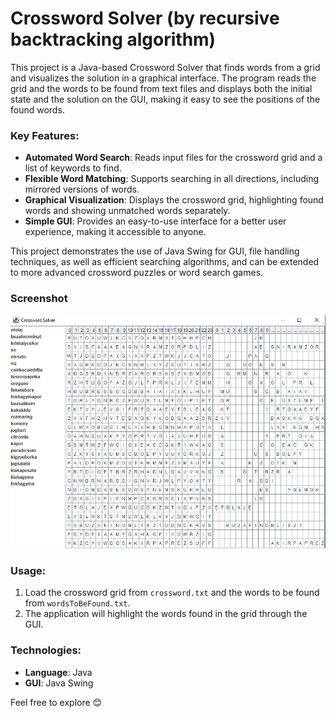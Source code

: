 # Crossword Solver (by recursive backtracking algorithm)

This project is a Java-based Crossword Solver that finds words from a grid and visualizes the solution in a graphical interface. The program reads the grid and the words to be found from text files and displays both the initial state and the solution on the GUI, making it easy to see the positions of the found words.

### Key Features:
- **Automated Word Search**: Reads input files for the crossword grid and a list of keywords to find.
- **Flexible Word Matching**: Supports searching in all directions, including mirrored versions of words.
- **Graphical Visualization**: Displays the crossword grid, highlighting found words and showing unmatched words separately.
- **Simple GUI**: Provides an easy-to-use interface for a better user experience, making it accessible to anyone.

This project demonstrates the use of Java Swing for GUI, file handling techniques, as well as efficient searching algorithms, and can be extended to more advanced crossword puzzles or word search games.

### Screenshot
![GUI Preview](crossword_gui.jpg)

### Usage:
1. Load the crossword grid from `crossword.txt` and the words to be found from `wordsToBeFound.txt`.
2. The application will highlight the words found in the grid through the GUI.

### Technologies:
- **Language**: Java
- **GUI**: Java Swing

Feel free to explore 😊
